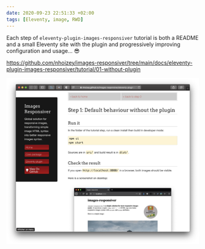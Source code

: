 ```yaml
---
date: 2020-09-23 22:51:33 +02:00
tags: [Eleventy, image, RWD]
---
```


Each step of `eleventy-plugin-images-responsiver` tutorial is both a README and a small Eleventy site with the plugin and progressively improving configuration and usage… 😎

https://github.com/nhoizey/images-responsiver/tree/main/docs/eleventy-plugin-images-responsiver/tutorial/01-without-plugin

![A screenshot of the tutorial's first step](eleventy-plugin-images-responsiver-tutorial-step-1.png)
